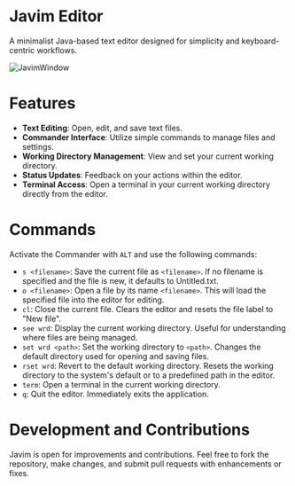 # Javim Editor

A minimalist Java-based text editor designed for simplicity and keyboard-centric workflows.

![JavimWindow](https://github.com/meinarchive/Javim/assets/143524576/fd845a75-c1fc-4540-9c21-164d28158017)

# Features

- **Text Editing**: Open, edit, and save text files.
- **Commander Interface**: Utilize simple commands to manage files and settings.
- **Working Directory Management**: View and set your current working directory.
- **Status Updates**: Feedback on your actions within the editor.
- **Terminal Access**: Open a terminal in your current working directory directly from the editor.

# Commands

Activate the Commander with `ALT` and use the following commands:

- `s <filename>`: Save the current file as `<filename>`. If no filename is specified and the file is new, it defaults to Untitled.txt.
- `o <filename>`: Open a file by its name `<filename>`. This will load the specified file into the editor for editing.
- `cl`: Close the current file. Clears the editor and resets the file label to "New file".
- `see wrd`: Display the current working directory. Useful for understanding where files are being managed.
- `set wrd <path>`: Set the working directory to `<path>`. Changes the default directory used for opening and saving files.
- `rset wrd`: Revert to the default working directory. Resets the working directory to the system's default or to a predefined path in the editor.
- `term`: Open a terminal in the current working directory. 
- `q`: Quit the editor. Immediately exits the application.

# Development and Contributions

Javim is open for improvements and contributions. Feel free to fork the repository, make changes, and submit pull requests with enhancements or fixes.
